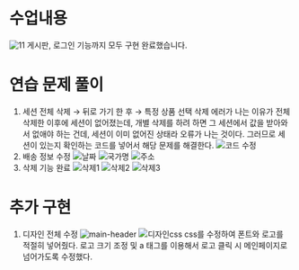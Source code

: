 # 수업내용
![11](https://github.com/minseo121/20220994_SERVLET/assets/122244556/b52c71ce-acac-452a-9887-172adeac43d6)
게시판, 로그인 기능까지 모두 구현 완료했습니다.
# 연습 문제 풀이
1. 세션 전체 삭제 → 뒤로 가기 한 후 → 특정 상품 선택 삭제
   에러가 나는 이유가 전체삭제한 이후에 세션이 없어졌는데, 개별 삭제를 하려 하면 그 세션에서 값을 받아와서 없애야 하는 건데, 세션이 이미 없어진 상태라 오류가 나는 것이다.
   그러므로 세션이 있는지 확인하는 코드를 넣어서 해당 문제를 해결한다.
   ![코드 수정](https://github.com/minseo121/20220994_SERVLET/assets/122244556/29c0c984-f9a4-40e4-b5e4-ac3b276af0a4)
2. 배송 정보 수정
   ![날짜](https://github.com/minseo121/20220994_SERVLET/assets/122244556/9c7a5f9a-e313-4197-b8e2-fe182155fd05)
   ![국가명](https://github.com/minseo121/20220994_SERVLET/assets/122244556/ed983ecf-527e-4cc9-967b-1ae76fb53f33)
   ![주소](https://github.com/minseo121/20220994_SERVLET/assets/122244556/9fd8c074-2780-4d40-89aa-8d1971922713)
3. 삭제 기능 완료
   ![삭제1](https://github.com/minseo121/20220994_SERVLET/assets/122244556/b54b6604-2c2e-4674-bb67-6b573e7b7d83)
   ![삭제2](https://github.com/minseo121/20220994_SERVLET/assets/122244556/a0e89c18-2621-4f5b-9509-b62450684637)
   ![삭제3](https://github.com/minseo121/20220994_SERVLET/assets/122244556/562ac27c-6f31-426d-bf94-e22021c01b97)

# 추가 구현
1. 디자인 전체 수정
   ![main-header](https://github.com/minseo121/20220994_SERVLET/assets/122244556/0bf36bbd-3f8a-40ec-a901-1a50940ed30c)
   ![디자인css](https://github.com/minseo121/20220994_SERVLET/assets/122244556/28aa7358-ae3b-49a7-b73a-40f0dfc67431)
   css를 수정하여 폰트와 로고를 적절히 넣어줬다.
   로고 크기 조정 및 a 태그를 이용해서 로고 클릭 시 메인페이지로 넘어가도록 수정했다.
